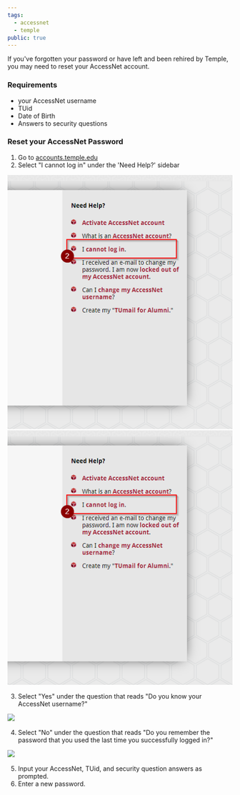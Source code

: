 ```yaml
---
tags:
  - accessnet
  - temple
public: true
---
```

If you've forgotten your password or have left and been rehired by Temple, you may need to reset your AccessNet account.

### Requirements

- your AccessNet username
- TUid
- Date of Birth
- Answers to security questions

### Reset your AccessNet Password

1. Go to [accounts.temple.edu](https://accounts.temple.edu/)
2. Select "I cannot log in" under the 'Need Help?' sidebar

![](/assets/images/image-3.png)
![](/assets/images/image-3.png)

3. Select "Yes" under the question that reads "Do you know your AccessNet username?"

![](https://sites.temple.edu/hbghelp/files/2024/04/image-2.png)

4. Select "No" under the question that reads "Do you remember the password that you used the last time you successfully logged in?"

![](https://sites.temple.edu/hbghelp/files/2024/04/image-1.png)

5. Input your AccessNet, TUid, and security question answers as prompted.
6. Enter a new password.
